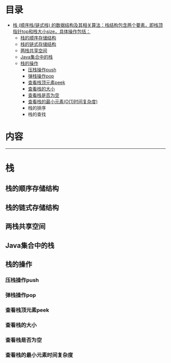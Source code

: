 
# 目录

* [栈 (顺序栈/链式栈) 的数据结构及其相关算法：栈结构包含两个要素，即栈顶指针top和栈大小size，具体操作包括：](#栈)
  * [栈的顺序存储结构](#栈的顺序存储结构)
  * [栈的链式存储结构](#栈的链式存储结构)
  * [两栈共享空间](#两栈共享空间)
  * [Java集合中的栈](#Java集合中的栈)
  * [栈的操作](#栈的操作)
    - [压栈操作push](#压栈操作push)
    - [弹栈操作pop](#弹栈操作pop)
    - [查看栈顶元素peek](#查看栈顶元素peek)
    - [查看栈的大小](#查看栈的大小)  
    - [查看栈是否为空](#查看栈是否为空)
    - [查看栈的最小元素(O(1)时间复杂度)](#查看栈的最小元素时间复杂度)
    - 栈的排序
    - 栈的查找


# 内容
-----

# 栈
## 栈的顺序存储结构
## 栈的链式存储结构
## 两栈共享空间
## Java集合中的栈
## 栈的操作
### 压栈操作push
### 弹栈操作pop
### 查看栈顶元素peek
### 查看栈的大小
### 查看栈是否为空
### 查看栈的最小元素时间复杂度


